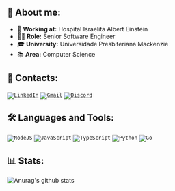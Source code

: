 ## 👤 About me:
- 💼 **Working at:** Hospital Israelita Albert Einstein
- 👨‍💻 **Role:** Senior Software Engineer
- 🎓 **University:** Universidade Presbiteriana Mackenzie
- 📚 **Area:** Computer Science 

## 📒 Contacts:
<code><a target="_blank" href="https://www.linkedin.com/in/gamorishita/">![LinkedIn](https://img.shields.io/badge/linkedin-%230077B5.svg?style=for-the-badge&logo=linkedin&logoColor=white)</a></code>
<code><a target="_blank" href="mailto:gabrielmorishita@gmail.com">![Gmail](https://img.shields.io/badge/Gmail-D14836?style=for-the-badge&logo=gmail&logoColor=white)</a></code>
<code><a target="_blank" href="mailto:gabrielmorishita@gmail.com">![Discord](https://img.shields.io/badge/gabirel-7733-23272A?style=for-the-badge&logo=discord&logoColor=5865F2&color=23272A)</a></code>


## 🛠️ Languages and Tools:
<code>![NodeJS](https://img.shields.io/badge/node.js-6DA55F?style=for-the-badge&logo=node.js&logoColor=white)</code>
<code>![JavaScript](https://img.shields.io/badge/javascript-%23323330.svg?style=for-the-badge&logo=javascript&logoColor=%23F7DF1E)</code>
<code>![TypeScript](https://img.shields.io/badge/typescript-%23007ACC.svg?style=for-the-badge&logo=typescript&logoColor=white)</code>
<code>![Python](https://img.shields.io/badge/python-3670A0?style=for-the-badge&logo=python&logoColor=ffdd54)</code>
<code>![Go](https://img.shields.io/badge/go-25282a?style=for-the-badge&logo=go&logoColor=00ADD8)</code>

## 📊 Stats:
![Anurag's github stats](https://github-readme-stats.vercel.app/api?username=Garubieru&show_icons=true&theme=dracula)

